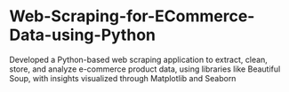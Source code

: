 # Web-Scraping-for-ECommerce-Data-using-Python
Developed a Python-based web scraping application to extract, clean, store, and analyze e-commerce product data, using libraries like Beautiful Soup, with insights visualized through Matplotlib and Seaborn
